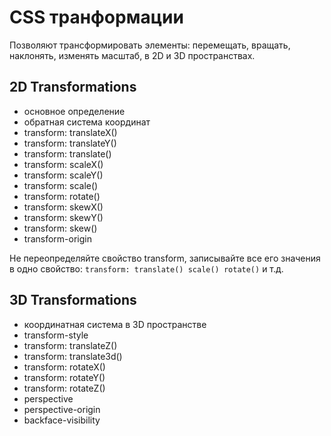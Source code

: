 # CSS транформации
Позволяют трансформировать элементы: перемещать, вращать, наклонять, изменять масштаб, в 2D и 3D пространствах.

## 2D Transformations
- основное определение
- обратная система координат
- transform: translateX()
- transform: translateY()
- transform: translate()
- transform: scaleX()
- transform: scaleY()
- transform: scale()
- transform: rotate()
- transform: skewX()
- transform: skewY()
- transform: skew()
- transform-origin

Не переопределяйте свойство transform, записывайте все его значения в одно свойство: `transform: translate() scale() rotate()` и т.д.

## 3D Transformations
- координатная система в 3D пространстве
- transform-style
- transform: translateZ()
- transform: translate3d()
- transform: rotateX()
- transform: rotateY()
- transform: rotateZ()
- perspective
- perspective-origin
- backface-visibility

